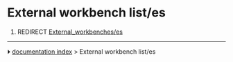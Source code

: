 # External workbench list/es
1.  REDIRECT [External_workbenches/es](External_workbenches/es.md)



---
⏵ [documentation index](../README.md) > External workbench list/es
